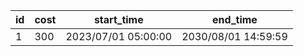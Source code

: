 |id|cost|start_time|end_time|
| --- | --- | --- | --- |
|1|300|2023/07/01 05:00:00|2030/08/01 14:59:59|